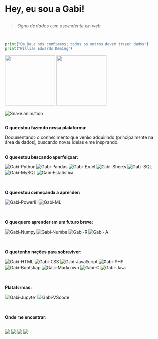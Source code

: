 # Hey, eu sou a Gabi!
  ##

> _Signo de dados com ascendente em web_

<br/>

~~~Python
print("Em Deus nós confiamos; todos os outros devem trazer dados")
print("William Edwards Deming")
~~~


<div>
  <img height="165em" src="https://github-readme-stats.vercel.app/api?username=GabrielaCardosoSilva&theme=tokyonight&show_icons=true&bg_color=2F2F3E&title_color=d18aff&text_color=fff&icon_color=&d18aff&include_all_commits=true&count_private=true&hide_border=true"/>
  <img height="165em" src="https://github-readme-stats.vercel.app/api/top-langs/?username=GabrielaCardosoSilva&theme=tokyonight&langs_count=7&bg_color=2F2F3E&title_color=d18aff&text_color=fff&icon_color=BE90F2&layout=compact&hide_border=true"/>
</div>


![Snake animation](https://github.com/GabrielaCardosoSilva/GabrielaCardosoSilva/blob/output/github-contribution-grid-snake.svg)

##

**O que estou fazendo nessa plataforma:**

Documentando o conhecimento que venho adquirindo (principalmente na área de dados), buscando novas ideias e me inspirando.
<br>
<br>

**O que estou buscando aperfeiçoar:**
<div>
  <img align="center" alt="Gabi-Python" src="https://img.shields.io/badge/Python-323330?style=for-the-badge&logo=python&logoColor=white">
  <img align="center" alt="Gabi-Pandas" src="https://img.shields.io/badge/Pandas-323330?style=for-the-badge&logo=pandas&logoColor=white">
  <img align="center" alt="Gabi-Excel" src="https://img.shields.io/badge/Microsoft_Excel-323330?style=for-the-badge&logo=microsoft-excel&logoColor=white">
  <img align="center" alt="Gabi-Sheets" src="https://img.shields.io/badge/Google%20Sheets-323330?style=for-the-badge&logo=google-sheets&logoColor=white">
  <img align="center" alt="Gabi-SQL" src="https://img.shields.io/badge/Microsoft%20SQL%20Server-323330?style=for-the-badge&logo=microsoft%20sql%20server&logoColor=whit">
  <img align="center" alt="Gabi-MySQL" src="https://img.shields.io/badge/MySQL-323330?style=for-the-badge&logo=mysql&logoColor=white">
  <img align="center" alt="Gabi-Estatística" src="https://img.shields.io/badge/Estatística-323330?style=for-the-badge">
</div>
<br>
<br>

**O que estou começando a aprender:**
<div>
  <img align="center" alt="Gabi-PowerBI" src="https://img.shields.io/badge/PowerBI-323330?style=for-the-badge&logo=Power%20BI&logoColor=white">
  <img align="center" alt="Gabi-ML" src="https://img.shields.io/badge/Machine%20Learning-323330?style=for-the-badge">
</div>
<br>
<br>

**O que quero aprender em um futuro breve:**
<div>
  <img align="center" alt="Gabi-Numpy" src="https://img.shields.io/badge/Numpy-323330?style=for-the-badge&logo=numpy&logoColor=white">
  <img align="center" alt="Gabi-Numba" src="https://img.shields.io/badge/Numba-323330?style=for-the-badge&logo=Numba&logoColor=white">
  <img align="center" alt="Gabi-R" src="https://img.shields.io/badge/R-323330?style=for-the-badge&logo=r&logoColor=white">
  <img align="center" alt="Gabi-IA" src="https://img.shields.io/badge/Inteligência%20Artificial-323330?style=for-the-badge">
</div>
<br>
<br>

**O que tenho noções para sobreviver:**
<div>
  <img align="center" alt="Gabi-HTML" src="https://img.shields.io/badge/HTML5-323330?style=for-the-badge&logo=html5&logoColor=white">
  <img align="center" alt="Gabi-CSS" src="https://img.shields.io/badge/CSS3-323330?style=for-the-badge&logo=css3&logoColor=white">
  <img align="center" alt="Gabi-JavaScript" src="https://img.shields.io/badge/JavaScript-323330?style=for-the-badge&logo=javascript&logoColor=F7DF1E">
  <img align="center" alt="Gabi-PHP" src="https://img.shields.io/badge/PHP-323330?style=for-the-badge&logo=php&logoColor=white">
  <img align="center" alt="Gabi-Bootstrap" src="https://img.shields.io/badge/Bootstrap-323330?style=for-the-badge&logo=bootstrap&logoColor=white">
  <img align="center" alt="Gabi-Markdown" src="https://img.shields.io/badge/Markdown-323330?style=for-the-badge&logo=markdown&logoColor=white">
  <img align="center" alt="Gabi-C" src="https://img.shields.io/badge/C-323330?style=for-the-badge&logo=c&logoColor=white">
  <img align="center" alt="Gabi-Java" src="https://img.shields.io/badge/Java-323330?style=for-the-badge&logo=java&logoColor=white">
</div>
<br>
<br>

**Plataformas:**
<div>
  <img align="center" alt="Gabi-Jupyter" src="https://img.shields.io/badge/Jupyter-323330.svg?&style=for-the-badge&logo=Jupyter&logoColor=white">
  <img align="center" alt="Gabi-VScode" src="https://img.shields.io/badge/Visual_Studio_Code-323330?style=for-the-badge&logo=visual%20studio%20code&logoColor=white">
</div>
<br>
<br>


**Onde me encontrar:**
<div><br>
  <a href="https://www.linkedin.com/in/gabriela-cardoso-76a0a9194/?originalSubdomain=br" target="_blank" rel="external"><img src="https://img.shields.io/badge/LinkedIn-323330?style=for-the-badge&logo=linkedin&logoColor=white"></a>
  <a href="mailto:gabriela.silva137@fatec.sp.gov.br" target="_blank" rel="external"><img src="https://img.shields.io/badge/Microsoft_Outlook-323330?style=for-the-badge&logo=microsoft-outlook&logoColor=white"></a>
  <a href="https://www.hackerrank.com/gabrielacardoso1" target="_blank" rel="external"><img src="https://img.shields.io/badge/-Hackerrank-323330?style=for-the-badge&logo=HackerRank&logoColor=white"></a>
  <a href="https://www.kaggle.com/gabrielacardoso" target="_blank" rel="external"><img src="https://img.shields.io/badge/Kaggle-323330?style=for-the-badge&logo=Kaggle&logoColor=white"></a>
</div>
